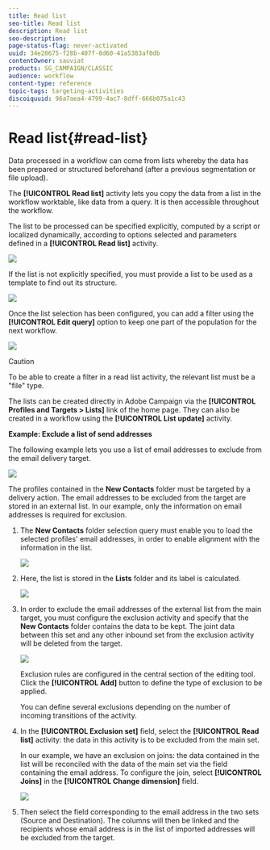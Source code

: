 ```yaml
---
title: Read list
seo-title: Read list
description: Read list
seo-description: 
page-status-flag: never-activated
uuid: 34e28675-f28b-407f-8d60-41a5383af0db
contentOwner: sauviat
products: SG_CAMPAIGN/CLASSIC
audience: workflow
content-type: reference
topic-tags: targeting-activities
discoiquuid: 96a7aea4-4799-4ac7-8dff-666b075a1c43
---
```


# Read list{#read-list}

Data processed in a workflow can come from lists whereby the data has been prepared or structured beforehand (after a previous segmentation or file upload).

The **[!UICONTROL Read list]** activity lets you copy the data from a list in the workflow worktable, like data from a query. It is then accessible throughout the workflow.

The list to be processed can be specified explicitly, computed by a script or localized dynamically, according to options selected and parameters defined in a **[!UICONTROL Read list]** activity.

![](assets/list_edit_select_option_01.png)

If the list is not explicitly specified, you must provide a list to be used as a template to find out its structure.

![](assets/s_advuser_list_template_select.png)

Once the list selection has been configured, you can add a filter using the **[!UICONTROL Edit query]** option to keep one part of the population for the next workflow.

![](assets/wf_readlist_1.png)

>[!CAUTION]
>
>To be able to create a filter in a read list activity, the relevant list must be a "file" type.

The lists can be created directly in Adobe Campaign via the **[!UICONTROL Profiles and Targets > Lists]** link of the home page. They can also be created in a workflow using the **[!UICONTROL List update]** activity.

**Example: Exclude a list of send addresses**

The following example lets you use a list of email addresses to exclude from the email delivery target. 

![](assets/s_advuser_list_read_sample_1.png)

The profiles contained in the **New Contacts** folder must be targeted by a delivery action. The email addresses to be excluded from the target are stored in an external list. In our example, only the information on email addresses is required for exclusion.

1. The **New Contacts** folder selection query must enable you to load the selected profiles' email addresses, in order to enable alignment with the information in the list.

   ![](assets/s_advuser_list_read_sample_0.png)

1. Here, the list is stored in the **Lists** folder and its label is calculated.

   ![](assets/s_advuser_list_read_sample_2.png)

1. In order to exclude the email addresses of the external list from the main target, you must configure the exclusion activity and specify that the **New Contacts** folder contains the data to be kept. The joint data between this set and any other inbound set from the exclusion activity will be deleted from the target.

   ![](assets/s_advuser_list_read_sample_3.png)

   Exclusion rules are configured in the central section of the editing tool. Click the **[!UICONTROL Add]** button to define the type of exclusion to be applied.

   You can define several exclusions depending on the number of incoming transitions of the activity.

1. In the **[!UICONTROL Exclusion set]** field, select the **[!UICONTROL Read list]** activity: the data in this activity is to be excluded from the main set.

   In our example, we have an exclusion on joins: the data contained in the list will be reconciled with the data of the main set via the field containing the email address. To configure the join, select **[!UICONTROL Joins]** in the **[!UICONTROL Change dimension]** field.

   ![](assets/s_advuser_list_read_sample_4.png)

1. Then select the field corresponding to the email address in the two sets (Source and Destination). The columns will then be linked and the recipients whose email address is in the list of imported addresses will be excluded from the target.

